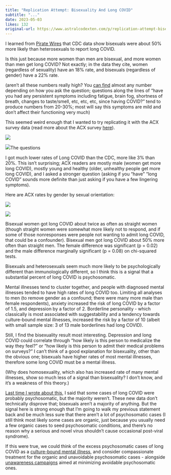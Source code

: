 ```yaml
---
title: "Replication Attempt: Bisexuality And Long COVID"
subtitle: "..."
date: 2023-05-03
likes: 132
original-url: https://www.astralcodexten.com/p/replication-attempt-bisexuality-and
---
```

I learned from [Pirate Wires](https://www.piratewires.com/p/bisexuals-long-covid) that CDC data show bisexuals were about 50% more likely than heterosexuals to report long COVID. 

Is this just because more women than men are bisexual, and more women than men get long COVID? Not exactly; in the data they cite, women (regardless of sexuality) have an 18% rate, and bisexuals (regardless of gender) have a 22% rate.

(aren’t all these numbers really high? You [can find](https://astralcodexten.substack.com/p/long-covid-much-more-than-you-wanted) almost any number depending on how you ask the question; questions along the lines of “have you had any persistent symptoms including fatigue, brain fog, shortness of breath, changes to taste/smell, etc, etc, etc, since having COVID?” tend to produce numbers from 20-30%; most will say this symptoms are mild and don’t affect their functioning very much)

This seemed weird enough that I wanted to try replicating it with the ACX survey data (read more about the ACX survey [here](https://astralcodexten.substack.com/p/acx-survey-results-2022)). 

[![](https://substackcdn.com/image/fetch/w_1456,c_limit,f_auto,q_auto:good,fl_progressive:steep/https%3A%2F%2Fsubstack-post-media.s3.amazonaws.com%2Fpublic%2Fimages%2F71edc37a-d9c4-4a69-9249-be7b70ff3749_798x336.png)](https://substackcdn.com/image/fetch/f_auto,q_auto:good,fl_progressive:steep/https%3A%2F%2Fsubstack-post-media.s3.amazonaws.com%2Fpublic%2Fimages%2F71edc37a-d9c4-4a69-9249-be7b70ff3749_798x336.png)

[![](https://substackcdn.com/image/fetch/w_1456,c_limit,f_auto,q_auto:good,fl_progressive:steep/https%3A%2F%2Fsubstack-post-media.s3.amazonaws.com%2Fpublic%2Fimages%2F67b8b03b-0a8b-4f9a-8ade-7af7c1208a1d_792x200.png)](https://substackcdn.com/image/fetch/f_auto,q_auto:good,fl_progressive:steep/https%3A%2F%2Fsubstack-post-media.s3.amazonaws.com%2Fpublic%2Fimages%2F67b8b03b-0a8b-4f9a-8ade-7af7c1208a1d_792x200.png)The questions

I got much lower rates of Long COVID than the CDC, more like 3% than 20%. This isn’t surprising; ACX readers are mostly male (women get more long COVID), mostly young and healthy (older, unhealthy people get more long COVID), and I asked a stronger question (asking if you “have” “long COVID” sounds more definite than just asking if you have a few lingering symptoms).

Here are ACX rates by gender by sexual orientation:

[![](https://substackcdn.com/image/fetch/w_1456,c_limit,f_auto,q_auto:good,fl_progressive:steep/https%3A%2F%2Fsubstack-post-media.s3.amazonaws.com%2Fpublic%2Fimages%2F8f059a57-70a1-4227-afda-f3f27682cea6_737x433.png)](https://substackcdn.com/image/fetch/f_auto,q_auto:good,fl_progressive:steep/https%3A%2F%2Fsubstack-post-media.s3.amazonaws.com%2Fpublic%2Fimages%2F8f059a57-70a1-4227-afda-f3f27682cea6_737x433.png)

[![](https://substackcdn.com/image/fetch/w_1456,c_limit,f_auto,q_auto:good,fl_progressive:steep/https%3A%2F%2Fsubstack-post-media.s3.amazonaws.com%2Fpublic%2Fimages%2F62423300-aa4f-4d98-a120-b11c29450389_749x437.png)](https://substackcdn.com/image/fetch/f_auto,q_auto:good,fl_progressive:steep/https%3A%2F%2Fsubstack-post-media.s3.amazonaws.com%2Fpublic%2Fimages%2F62423300-aa4f-4d98-a120-b11c29450389_749x437.png)

Bisexual women got long COVID about twice as often as straight women (though straight women were somewhat more likely not to respond, and if some of those nonresponses were people not wanting to admit long COVID, that could be a confounder). Bisexual men got long COVID about 50% more often than straight men. The female difference was significant (p = 0.02) and the male difference marginally significant (p = 0.08) on chi-squared tests.

Bisexuals and heterosexuals seem much more likely to be psychologically different than immunologically different, so I think this is a signal that a substantial percent of long COVID is psychosomatic.

Mental illnesses tend to cluster together, and people with diagnosed mental illnesses tended to have high rates of long COVID too. Limiting all analyses to men (to remove gender as a confound; there were many more male than female respondents), anxiety increased the risk of long COVID by a factor of 1.5, and depression by a factor of 2. Borderline personality - which classically is most associated with suggestability and a tendency towards culture-bound mental illnesses, increased the risk by a factor of 10 (albeit with small sample size: 3 of 13 male borderlines had long COVID).

Still, I find the bisexuality result most interesting. Depression and long COVID could correlate through “how likely is this person to medicalize the way they feel?” or “how likely is this person to admit their medical problems on surveys?” I can’t think of a good explanation for bisexuality, other than the obvious one; bisexuals have higher rates of most mental illnesses, therefore some long COVID must be a mental illness.

(Why does homosexuality, which also has increased rate of many mental illnesses, show so much less of a signal than bisexuality? I don’t know, and it’s a weakness of this theory.)

[Last time I wrote about this](https://astralcodexten.substack.com/p/long-covid-much-more-than-you-wanted), I said that some cases of long COVID were probably psychosomatic, but the majority weren’t. These new data don’t technically disprove that; bisexuals aren’t a majority of anything. But the signal here is strong enough that I’m going to walk my previous statement back and be much less sure that there aren’t a lot of psychosomatic cases (I still think most likely some cases are organic, just because you usually need a few organic cases to seed psychosomatic conditions, and there’s no reason why a serious and novel virus shouldn’t cause occasional post-viral syndrome).

If this were true, we could think of the excess psychosomatic cases of long COVID as a [culture-bound mental illness](https://astralcodexten.substack.com/p/book-review-the-geography-of-madness), and consider compassionate treatment for the organic and unavoidable psychosomatic cases - alongside [unawareness campaigns](https://astralcodexten.substack.com/p/book-review-crazy-like-us) aimed at minimizing avoidable psychosomatic ones.
